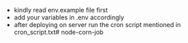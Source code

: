 - kindly read env.example file first
- add your variables in .env accordingly
- after deploying on server run the cron script mentioned in cron_script.txt#   n o d e - c o r n - j o b  
 